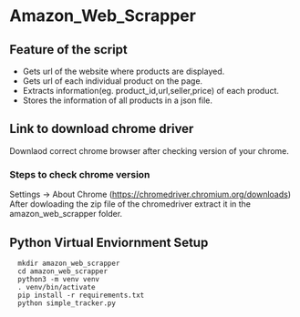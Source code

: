 # Amazon_Web_Scrapper

## Feature of the script

- Gets url of the website where products are displayed.
- Gets url of each individual product on the page.
- Extracts information(eg. product_id,url,seller,price) of each product.
- Stores the information of all products in a json file.

## Link to download chrome driver
Downlaod correct chrome browser after checking version of your chrome. 
### Steps to check chrome version
Settings -> About Chrome
(https://chromedriver.chromium.org/downloads)
After dowloading the zip file of the chromedriver extract it in the amazon_web_scrapper folder.

## Python Virtual Enviornment Setup
```
  mkdir amazon_web_scrapper
  cd amazon_web_scrapper
  python3 -m venv venv
  . venv/bin/activate
  pip install -r requirements.txt
  python simple_tracker.py
```
